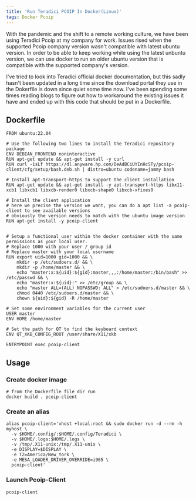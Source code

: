 ```yaml
---
title: 'Run Teradici PCOIP In Docker(Linux)'
tags: Docker Pcoip
---
```


With the pandemic and the shift to a remote working culture, we have been using Teradici Pcoip at my company for work.
Issues rised when the supported Pcoip company version wasn't compatible with latest ubuntu version. In order to be able
to keep working while using the latest unbuntu version, we can use docker to run an older ubuntu version that is compatible
with the supported company's version.

I've tried to look into Teradici official docker documentation, but this sadly hasn't been updated in a long time since 
the download portal they use in the Dokerfile is down since quiet some time now. I've been spending some times reading blogs to figure 
out how to workaround the existing issues it have and ended up with this code that should be put in a Dockerfile.


## Dockerfile
```
FROM ubuntu:22.04

# Use the following two lines to install the Teradici repository package
ENV DEBIAN_FRONTEND noninteractive
RUN apt-get update && apt-get install -y curl
RUN curl -1sLf https://dl.anyware.hp.com/DeAdBCiUYInHcSTy/pcoip-client/cfg/setup/bash.deb.sh | distro=ubuntu codename=jammy bash

# Install apt-transport-https to support the client installation
RUN apt-get update && apt-get install -y apt-transport-https libx11-xcb1 libxcb1 libxcb-render0 libxcb-shape0 libxcb-xfixes0

# Install the client application
# here we precise the version we want, you can do a apt list -a pcoip-client to see available versions
# obviously the version needs to match with the ubuntu image version
RUN apt-get install -y pcoip-client


# Setup a functional user within the docker container with the same permissions as your local user.
# Replace 1000 with your user / group id
# Replace master with your local username
RUN export uid=1000 gid=1000 && \
    mkdir -p /etc/sudoers.d/ && \
    mkdir -p /home/master && \
    echo "master:x:${uid}:${gid}:master,,,:/home/master:/bin/bash" >> /etc/passwd && \
    echo "master:x:${uid}:" >> /etc/group && \
    echo "master ALL=(ALL) NOPASSWD: ALL" > /etc/sudoers.d/master && \
    chmod 0440 /etc/sudoers.d/master && \
    chown ${uid}:${gid} -R /home/master

# Set some environment variables for the current user
USER master
ENV HOME /home/master

# Set the path for QT to find the keyboard context
ENV QT_XKB_CONFIG_ROOT /user/share/X11/xkb

ENTRYPOINT exec pcoip-client
```

## Usage

### Create docker image
```
# from the Dockerfile file dir run
docker build . pcoip-client
```

### Create an alias
```
alias pcoip-client='xhost +local:root && sudo docker run -d --rm -h myhost \
  -v $HOME/.config/:$HOME/.config/Teradici \
  -v $HOME/.logs:$HOME/.logs \
  -v /tmp/.X11-unix:/tmp/.X11-unix \
  -e DISPLAY=$DISPLAY \
  -e TZ=America/New_York \
  -e MESA_LOADER_DRIVER_OVERRIDE=i965 \
  pcoip-client'
```

### Launch Pcoip-Client
```
pcoip-client
```
